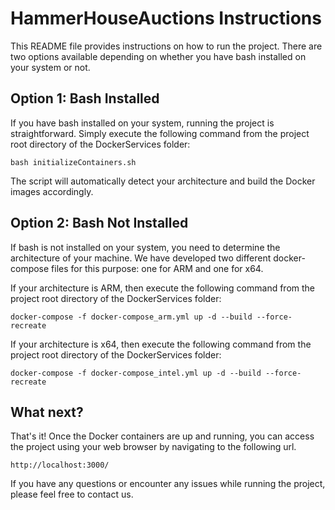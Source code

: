 # HammerHouseAuctions Instructions
This README file provides instructions on how to run the project. There are two options available depending on whether you have bash installed on your system or not.

## Option 1: Bash Installed

If you have bash installed on your system, running the project is straightforward. Simply execute the following command from the project root directory of the DockerServices folder:

```bash initializeContainers.sh```

The script will automatically detect your architecture and build the Docker images accordingly.

## Option 2: Bash Not Installed

If bash is not installed on your system, you need to determine the architecture of your machine. We have developed two different docker-compose files for this purpose: one for ARM and one for x64.

If your architecture is ARM, then execute the following command from the project root directory of the DockerServices folder:

```docker-compose -f docker-compose_arm.yml up -d --build --force-recreate```

If your architecture is x64, then execute the following command from the project root directory of the DockerServices folder:

```docker-compose -f docker-compose_intel.yml up -d --build --force-recreate```

## What next?
That's it! Once the Docker containers are up and running, you can access the project using your web browser by navigating to the following url. 

```http://localhost:3000/```

If you have any questions or encounter any issues while running the project, please feel free to contact us.
